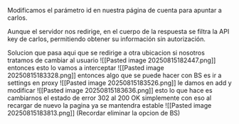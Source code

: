 Modificamos el parámetro id en nuestra página de cuenta para apuntar a carlos.

Aunque el servidor nos redirige, en el cuerpo de la respuesta se filtra la API key de carlos, permitiendo obtener su información sin autorización.

Solucion
que pasa aqui que se redirige a otra ubicacion si nosotros tratamos de cambiar al usuario
![[Pasted image 20250815182447.png]]
entonces esto lo vamos a interceptar
![[Pasted image 20250815183328.png]]
entonces algo que se puede hacer con BS es ir a settings en proxy
![[Pasted image 20250815183526.png]]
le damos en add y modificar
![[Pasted image 20250815183636.png]]
esto lo que hace es cambiarnos el estado de error 302 al 200 OK
simplemente con eso al recargar de nuevo la pagina ya se mantendra estable
![[Pasted image 20250815183813.png]]
(Recordar eliminar la  opcion de BS)
